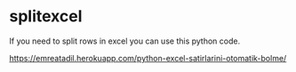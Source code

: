 # splitexcel
If you need to split rows in excel you can use this python code.

https://emreatadil.herokuapp.com/python-excel-satirlarini-otomatik-bolme/

